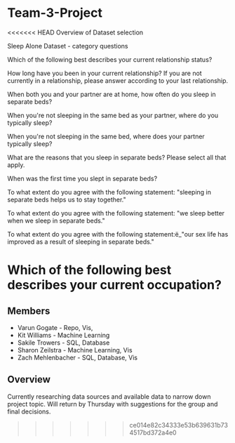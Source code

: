 # Team-3-Project

<<<<<<< HEAD
Overview of Dataset selection

Sleep Alone Dataset - category questions

Which of the following best describes your current relationship status?

How long have you been in your current relationship? If you are not currently in a relationship, please answer according to your last relationship.

When both you and your partner are at home, how often do you sleep in separate beds?

When you're not sleeping in the same bed as your partner, where do you typically sleep?

When you're not sleeping in the same bed, where does your partner typically sleep?

What are the reasons that you sleep in separate beds? Please select all that apply.

When was the first time you slept in separate beds?

To what extent do you agree with the following statement: "sleeping in separate beds helps us to stay together."

To what extent do you agree with the following statement: "we sleep better when we sleep in separate beds."

To what extent do you agree with the following statement:ë_"our sex life has improved as a result of sleeping in separate beds."

Which of the following best describes your current occupation?
=======
## Members
- Varun Gogate - Repo, Vis, 
- Kit Williams - Machine Learning
- Sakile Trowers - SQL, Database
- Sharon Zeilstra - Machine Learning, Vis
- Zach Mehlenbacher - SQL, Database, Vis

## Overview

Currently researching data sources and available data to narrow down project topic. Will return by Thursday with suggestions for the group and final decisions.
>>>>>>> ce014e82c34333e53b639631b734517bd372a4e0
